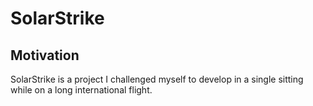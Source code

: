 # SolarStrike

## Motivation
SolarStrike is a project I challenged myself to develop in a single sitting while on a long international flight. 